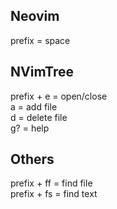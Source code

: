 ## Neovim

prefix = space


## NVimTree

prefix + e = open/close<br>
a = add file<br>
d = delete file<br>
g? = help

## Others
prefix + ff = find file<br>
prefix + fs = find text
